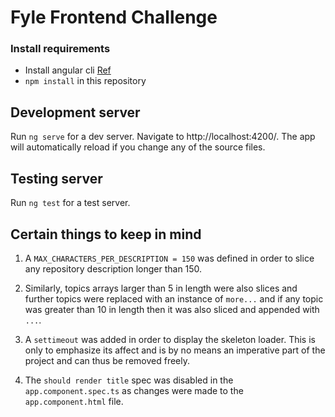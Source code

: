 # Fyle Frontend Challenge


### Install requirements
* Install angular cli [Ref](https://angular.io/cli)
* `npm install` in this repository 

## Development server

Run `ng serve` for a dev server. Navigate to http://localhost:4200/. The app will automatically reload if you change any of the source files.

## Testing server

Run `ng test` for a test server. 

## Certain things to keep in mind

1. A `MAX_CHARACTERS_PER_DESCRIPTION = 150` was defined in order to slice any repository description longer than 150.

2. Similarly, topics arrays larger than 5 in length were also slices and further topics were replaced with an instance of `more...` and if any topic was greater than 10 in length then it was also sliced and appended with `...`.

3. A `settimeout` was added in order to display the skeleton loader. This is only to emphasize its affect and is by no means an imperative part of the project and can thus be removed freely.

4. The `should render title` spec was disabled in the `app.component.spec.ts` as changes were made to the `app.component.html` file.


